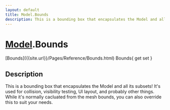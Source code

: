 ```yaml
---
layout: default
title: Model.Bounds
description: This is a bounding box that encapsulates the Model and all its subsets! It's used for collision, visibility testing, UI layout, and probably other things. While it's normally cacluated from the mesh bounds, you can also override this to suit your needs.
---
```

# [Model]({{site.url}}/Pages/Reference/Model.html).Bounds

<div class='signature' markdown='1'>
[Bounds]({{site.url}}/Pages/Reference/Bounds.html) Bounds{ get set }
</div>

## Description
This is a bounding box that encapsulates the Model and
all its subsets! It's used for collision, visibility testing, UI
layout, and probably other things. While it's normally cacluated
from the mesh bounds, you can also override this to suit your
needs.

